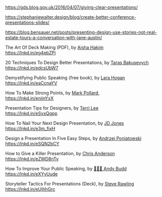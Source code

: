 https://gds.blog.gov.uk/2016/04/07/giving-clear-presentations/

https://stephaniewalter.design/blog/create-better-conference-presentations-slides/


https://blog.bensauer.net/posts/presenting-design-use-stories-not-real-estate-tours-a-conversation-with-jane-austin/
  
The Art Of Deck Making (PDF), by [Aisha Hakim](https://www.linkedin.com/in/ACoAAAaLFTgBfKZ8LHaMiq5IWTQpCDgt0nQxICI)  
https://lnkd.in/eg4ebZPj  
  
20 Techniques To Design Better Presentations, by [Taras Bakusevych](https://www.linkedin.com/in/ACoAABjSc3MBft1PKJ6DbhM86Xu5c_khUE21h1o)  
https://lnkd.in/edcsUbW7  
  
Demystifying Public Speaking (free book), by [Lara Hogan](https://www.linkedin.com/in/ACoAAAEQSn4BZr_C1gLc2eKuoS6LEku5sGKOLtw)  
https://lnkd.in/eaCcnaYV  
  
How To Make Strong Points, by [Mark Pollard,](https://www.linkedin.com/in/ACoAAAAXHyABANCDNw2nIwq__0YgOspXK-dKERw)  
https://lnkd.in/eniinYxX  
  
Presentation Tips for Designers, by [Terri Lee](https://www.linkedin.com/in/ACoAABRwDcEBj2Rju24ZsEv7NDS5Ykk9FH9JLPE)  
https://lnkd.in/eSyxQgpp  
  
How To Nail Your Next Design Presentation, by [JD Jones](https://www.linkedin.com/in/ACoAAA4h4ygBESMNBTeTyOHRIMOPlyEegS8DTQU)  
https://lnkd.in/e3m_fixH  
  
Design a Presentation In Five Easy Steps, by [Andrzej Poniatowski](https://www.linkedin.com/in/ACoAAAppP2ABI_kxkJKG2ARZq0ZWyQBisAeRav4)  
https://lnkd.in/eSQN2bCY  
  
How to Give a Killer Presentation, by [Chris Anderson](https://www.linkedin.com/in/ACoAABmZi_YBz8F1-F1n4FpqW_hDm7ulPSjiCQ0)  
https://lnkd.in/eZWD8nTv  
  
How To Improve Your Public Speaking, by [👨🏻‍💻 Andy Budd](https://www.linkedin.com/in/ACoAAAADyTIBhg2Skvj5Ghvy7J9FmX4Fd45AO7w)  
https://lnkd.in/eXYyUude  
  
Storyteller Tactics For Presentations (Deck), by [Steve Rawling](https://www.linkedin.com/in/ACoAAAX8poMBAHDkmEPeOJIBMMP6AqF1u4ZqnBI)  
https://lnkd.in/eUjhhGrc